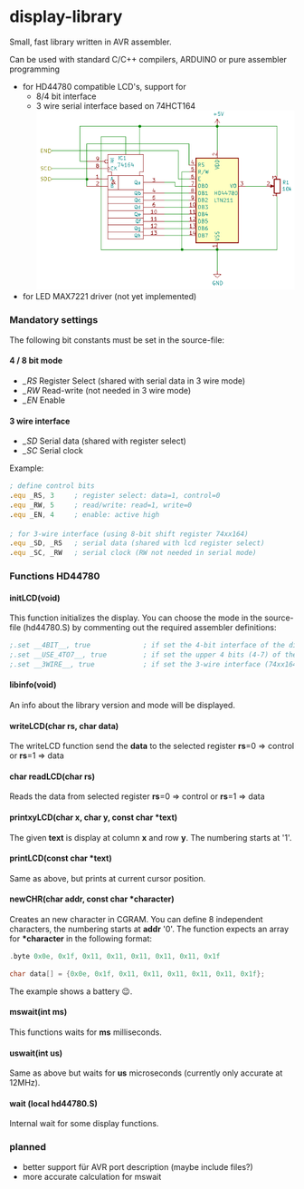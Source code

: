 # display-library
Small, fast library written in AVR assembler.

Can be used with standard C/C++ compilers, ARDUINO or pure assembler programming

* for HD44780 compatible LCD's, support for
  * 8/4 bit interface
  * 3 wire serial interface based on 74HCT164
  ![Circuit](https://github.com/rlnd-ldwg/disp-lib/blob/master/circuit.png)
* for LED MAX7221 driver (not yet implemented)

### Mandatory settings
The following bit constants must be set in the source-file:

#### 4 / 8 bit mode
* *_RS* Register Select (shared with serial data in 3 wire mode)
* *_RW* Read-write (not needed in 3 wire mode)
* *_EN* Enable

#### 3 wire interface
* *_SD* Serial data (shared with register select)
* *_SC* Serial clock

 Example:
 ```asm
 ; define control bits
.equ _RS, 3     ; register select: data=1, control=0
.equ _RW, 5     ; read/write: read=1, write=0
.equ _EN, 4     ; enable: active high

; for 3-wire interface (using 8-bit shift register 74xx164)
.equ _SD, _RS   ; serial data (shared with lcd register select)
.equ _SC, _RW   ; serial clock (RW not needed in serial mode)
```
### Functions HD44780

#### initLCD(void)
This function initializes the display. You can choose the mode in the source-file (hd44780.S) by commenting out the required assembler definitions:
```asm
;.set __4BIT__, true             ; if set the 4-bit interface of the display will be used
;.set __USE_4TO7__, true         ; if set the upper 4 bits (4-7) of the specified port will be used
;.set __3WIRE__, true            ; if set the 3-wire interface (74xx164) will be used
```
#### libinfo(void)
An info about the library version and mode will be displayed.

#### writeLCD(char rs, char data)
The writeLCD function send the **data** to the selected register **rs**=0 => control or **rs**=1 => data

#### char readLCD(char rs)
Reads the data from selected register **rs**=0 => control or **rs**=1 => data

#### printxyLCD(char x, char y, const char *text)
The given **text** is display at column **x** and row **y**. The numbering starts at '1'.

#### printLCD(const char *text)
Same as above, but prints at current cursor position.

#### newCHR(char addr, const char *character)
Creates an new character in CGRAM. You can define 8 independent characters, the numbering starts at **addr** '0'.
The function expects an array for **\*character** in the following format:
```C
.byte 0x0e, 0x1f, 0x11, 0x11, 0x11, 0x11, 0x11, 0x1f
```
```C
char data[] = {0x0e, 0x1f, 0x11, 0x11, 0x11, 0x11, 0x11, 0x1f};
```
The example shows a battery :wink:.

#### mswait(int ms)
This functions waits for **ms** milliseconds.

#### uswait(int us)
Same as above but waits for **us** microseconds (currently only accurate at 12MHz).

#### wait (local hd44780.S)
Internal wait for some display functions.

### planned
* better support für AVR port description (maybe include files?)
* more accurate calculation for mswait
